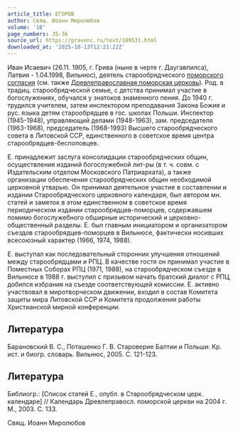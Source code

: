 ```yaml
---
article_title: ЕГОРОВ
author: Свящ. Иоанн Миролюбов
volume: '18'
page_numbers: 35-36
source_url: https://pravenc.ru/text/189531.html
downloaded_at: '2025-10-13T12:21:22Z'
---
```


Иван Исаевич (26.11. 1905, г. Грива (ныне в черте г. Даугавпилса), Латвия - 1.04.1998, Вильнюс), деятель старообрядческого [поморского согласия](<https://pravenc.ru/text/поморского согласия.html>) (см. также [Древлеправославная поморская церковь](<https://pravenc.ru/text/Древлеправославная поморская церковь.html>)). Род. в традиц. старообрядческой семье, с детства принимал участие в богослужениях, обучался у знатоков знаменного пения. До 1940 г. трудился учителем, затем инспектором преподавания Закона Божия и рус. языка детям старообрядцев в гос. школах Польши. Инспектор (1945-1948), управляющий делами (1948-1963), зам. председателя (1963-1968), председатель (1968-1993) Высшего старообрядческого совета в Литовской ССР, единственного в советское время центра старообрядцев-беспоповцев.

Е. принадлежит заслуга консолидации старообрядческих общин, осуществления изданий богослужебной лит-ры (в т. ч. совм. с Издательским отделом Московского Патриархата), а также организации обеспечения старообрядческих общин необходимой церковной утварью. Он принимал деятельное участие в составлении и издании Старообрядческого церковного календаря, был автором мн. статей и заметок в этом единственном в советское время периодическом издании старообрядцев-поморцев, содержавшем помимо богослужебного обширные исторический и церковно-общественный разделы. Е. был главным инициатором и организатором съездов старообрядцев-поморцев в Вильнюсе, фактически носивших всесоюзный характер (1966, 1974, 1988).

Е. выступал как последовательный сторонник улучшения отношений между старообрядцами и РПЦ. В качестве гостя он принимал участие в Поместных Соборах РПЦ (1971, 1988), на старообрядческом съезде в Вильнюсе в 1988 г. выступил с призывом начать братский диалог с РПЦ, добился избрания на съезде соответствующей комиссии. Е. активно участвовал в миротворческом движении, входил в состав Комитета защиты мира Литовской ССР и Комитета продолжения работы Христианской мирной конференции.

## Литература

Барановский В. С., Поташенко Г. В. Староверие Балтии и Польши: Кр. ист. и биогр. словарь. Вильнюс, 2005. С. 121-123.

## Литература

Библиогр.: [Список статей Е., опубл. в Старообрядческом церк. календаре] // Календарь Древлеправосл. поморской церкви на 2004 г. М., 2003. С. 133.

Свящ. Иоанн Миролюбов
